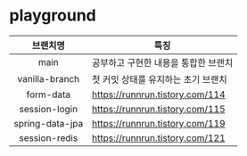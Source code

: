 # playground

|      브랜치명       | 특징                              |
|:---------------:|---------------------------------|
|      main       | 공부하고 구현한 내용을 통합한 브랜치            |
| vanilla-branch  | 첫 커밋 상태를 유지하는 초기 브랜치            |
|    form-data    | https://runnrun.tistory.com/114 |
|  session-login  | https://runnrun.tistory.com/115 |
| spring-data-jpa | https://runnrun.tistory.com/119 |
|  session-redis  | https://runnrun.tistory.com/121 |